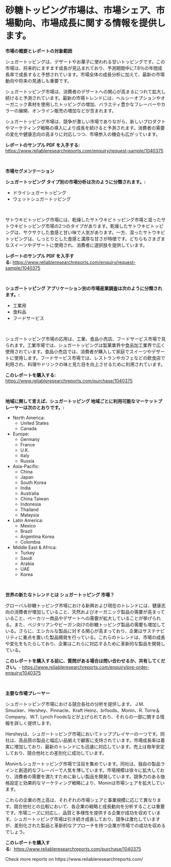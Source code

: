 <p><h1>砂糖トッピング市場は、市場シェア、市場動向、市場成長に関する情報を提供します。</h1></p><p><strong>市場の概要とレポートの対象範囲</strong></p>
<p><p>シュガートッピングは、デザートやお菓子に使われる甘いトッピングです。この市場は、将来的にますます成長が見込まれており、予測期間中に7.8％の年間成長率で成長すると予想されています。市場全体の成長分析に加えて、最新の市場動向や将来の見通しも重要です。</p><p>シュガートッピング市場は、消費者のデザートへの関心が高まるにつれて拡大し続けると予測されています。最新の市場トレンドには、ヘルシーオプションやオーガニック素材を使用したトッピングの増加、バラエティ豊かなフレーバーやカラーの展開、オンライン販売の増加などが含まれます。</p><p>シュガートッピング市場は、競争が激しい市場でありながら、新しいプロダクトやマーケティング戦略の導入により成長を続けると予測されます。消費者の需要の変化や健康志向の高まりに対応しつつ、市場参入の機会も広がっています。</p></p>
<p><strong>レポートのサンプル PDF を入手する:</strong> <a href="https://www.reliableresearchreports.com/enquiry/request-sample/1040375">https://www.reliableresearchreports.com/enquiry/request-sample/1040375</a></p>
<p>&nbsp;</p>
<p><strong>市場セグメンテーション</strong></p>
<p><strong>シュガートッピング タイプ別の市場分析は次のように分類されます。:</strong></p>
<p><ul><li>ドライシュガートッピング</li><li>ウェットシュガートッピング</li></ul></p>
<p>&nbsp;</p>
<p><p>サトウキビトッピング市場には、乾燥したサトウキビトッピング市場と湿ったサトウキビトッピング市場の2つのタイプがあります。乾燥したサトウキビトッピングは、サクサクした食感と甘い味で人気があります。一方、湿ったサトウキビトッピングは、しっとりとした食感と濃厚な甘さが特徴です。どちらもさまざまなスイーツやデザートに使用され、消費者に選択肢を提供しています。</p></p>
<p><strong>レポートのサンプル PDF を入手する:</strong>&nbsp;<a href="https://www.reliableresearchreports.com/enquiry/request-sample/1040375">https://www.reliableresearchreports.com/enquiry/request-sample/1040375</a></p>
<p>&nbsp;</p>
<p><strong> シュガートッピング アプリケーション別の市場産業調査は次のように分類されます。:</strong></p>
<p><ul><li>工業用</li><li>食料品</li><li>フードサービス</li></ul></p>
<p>&nbsp;</p>
<p><p>シュガートッピング市場の応用は、工業、食品小売店、フードサービス市場で見られます。工業市場では、シュガートッピングは製菓業界や食品加工業界で広く使用されています。食品小売店では、消費者が購入して家庭でスイーツやデザートに使用します。フードサービス市場では、レストランやカフェなどの飲食店で利用され、料理やドリンクの味と見た目を向上させるために利用されています。</p></p>
<p><strong>このレポートを購入する:</strong>&nbsp; <a href="https://www.reliableresearchreports.com/purchase/1040375">https://www.reliableresearchreports.com/purchase/1040375</a></p>
<p>&nbsp;</p>
<p><strong>地域に関して言えば、シュガートッピング 地域ごとに利用可能なマーケットプレーヤーは次のとおりです。:</strong></p>
<p><ul>
    <li>
        North America:
        <ul>
            <li>United States</li>
            <li>Canada</li>
        </ul>
    </li>
    <li>
        Europe:
        <ul>
            <li>Germany</li>
            <li>France</li>
            <li>U.K.</li>
            <li>Italy</li>
            <li>Russia</li>
        </ul>
    </li>
    <li>
        Asia-Pacific:
        <ul>
            <li>China</li>
            <li>Japan</li>
            <li>South Korea</li>
            <li>India</li>
            <li>Australia</li>
            <li>China Taiwan</li>
            <li>Indonesia</li>
            <li>Thailand</li>
            <li>Malaysia</li>
        </ul>
    </li>
    <li>
        Latin America:
        <ul>
            <li>Mexico</li>
            <li>Brazil</li>
            <li>Argentina Korea</li>
            <li>Colombia</li>
        </ul>
    </li>
    <li>
        Middle East & Africa:
        <ul>
            <li>Turkey</li>
            <li>Saudi</li>
            <li>Arabia</li>
            <li>UAE</li>
            <li>Korea</li>
        </ul>
    </li>
    </ul></p>
<p>&nbsp;</p>
<p><strong>世界の新たなトレンドとは シュガートッピング 市場？</strong></p>
<p><p>グローバル砂糖トッピング市場における新興および現在のトレンドには、健康志向の消費者が増加していること、天然およびオーガニック製品の需要が高まっていること、ベーカリー商品やデザートへの需要が拡大していることが挙げられる。また、ベジタリアンやビーガン向けの砂糖トッピング製品の需要も増加している。さらに、エシカルな製品に対する関心が高まっており、企業はサステナビリティに重点を置いた製品開発を行っている。これらのトレンドは、市場の成長や変化をもたらしており、企業はこれらに対応するために革新的な製品を開発している。</p></p>
<p><strong>このレポートを購入する前に、質問がある場合は問い合わせるか、共有してください。</strong>- <a href="https://www.reliableresearchreports.com/enquiry/pre-order-enquiry/1040375">https://www.reliableresearchreports.com/enquiry/pre-order-enquiry/1040375</a></p>
<p>&nbsp;</p>
<p><strong>主要な市場プレーヤー</strong></p>
<p><p>シュガートッピング市場における競合各社の分析を提供します。 J.M. Smucker、Hershey、Pinnacle、Kraft Heinz、brfoods、Monin、R. Torre＆Company、W.T. Lynch Foodsなどが上げられており、それらの一部に関する情報を詳しく提供します。</p><p>Hersheyは、シュガートッピング市場においてトッププレイヤーの一つです。同社は、高品質の製品と幅広い品揃えで顧客に支持されています。市場成長率は着実に増加しており、最新のトレンドにも迅速に対応しています。売上は毎年安定しており、競合他社との差別化に成功しています。</p><p>Moninもシュガートッピング市場で注目を集めています。同社は、独自の製品ラインと創造的なフレーバーで人気を博しています。市場規模は徐々に拡大しており、消費者の需要を満たすために新しい製品を開発しています。競争力のある価格設定と効果的なマーケティング戦略により、Moninは市場シェアを拡大しています。</p><p>これらの企業の売上高は、それぞれの市場シェアと事業規模に応じて異なります。競合他社との比較において、各企業の戦略と成長動向を分析することは重要です。市場ニーズに対応し、品質と多様性を提供する企業が成功を収めています。シュガートッピング市場は引き続き成長しており、競争は激化していますが、差別化された製品と革新的なアプローチを持つ企業が市場での成功を収めるでしょう。</p></p>
<p><strong>このレポートを購入する:</strong>&nbsp;&nbsp;<a href="https://www.reliableresearchreports.com/purchase/1040375">https://www.reliableresearchreports.com/purchase/1040375</a></p>
<p>Check more reports on https://www.reliableresearchreports.com/</p>
